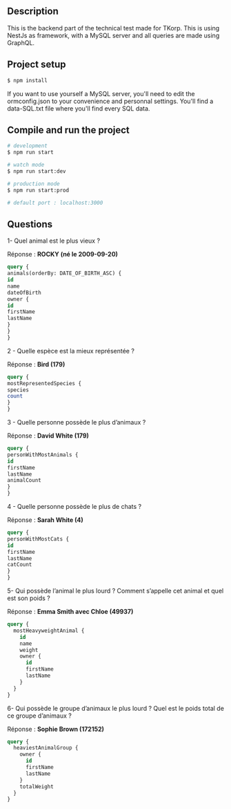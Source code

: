 ## Description

This is the backend part of the technical test made for TKorp. This is using NestJs as framework, with a MySQL server and all queries are made using GraphQL. 

## Project setup

```bash
$ npm install
```

If you want to use yourself a MySQL server, you'll need to edit the ormconfig.json to your convenience and personnal settings. You'll find a data-SQL.txt file where you'll find every SQL data.


## Compile and run the project

```bash
# development
$ npm run start

# watch mode
$ npm run start:dev 

# production mode
$ npm run start:prod

# default port : localhost:3000

```

## Questions

1- Quel animal est le plus vieux ?

Réponse : **ROCKY (né le 2009-09-20)**

```sql
query {
animals(orderBy: DATE_OF_BIRTH_ASC) {
id
name
dateOfBirth
owner {
id
firstName
lastName
}
}
}
```
2 - Quelle espèce est la mieux représentée ? 

Réponse : **Bird (179)**

```sql
query {
mostRepresentedSpecies {
species
count
}
}
```
3 - Quelle personne possède le plus d’animaux ? 

Réponse : **David White (179)**

```sql
query {
personWithMostAnimals {
id
firstName
lastName
animalCount
}
}
```
4 - Quelle personne possède le plus de chats ? 

Réponse : **Sarah White (4)**


```sql
query {
personWithMostCats {
id
firstName
lastName
catCount
}
}
```
5- Qui possède l’animal le plus lourd ? Comment s’appelle cet animal et quel est
son poids ?

Réponse : **Emma Smith avec Chloe (49937)**


```sql
query {
  mostHeavyweightAnimal {
    id
    name
    weight
    owner {
      id
      firstName
      lastName
    }
  }
}
```
6- Qui possède le groupe d’animaux le plus lourd ? Quel est le poids total de ce
groupe d’animaux ? 

Réponse : **Sophie Brown (172152)**


```sql
query {
  heaviestAnimalGroup {
    owner {
      id
      firstName
      lastName
    }
    totalWeight
  }
}
```
